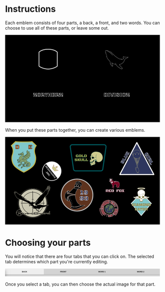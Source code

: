 # Instructions

Each emblem consists of four parts, a back, a front, and two words. You can choose to use all of these parts, or leave some out.

![Different parts of an emblem](assets/different-parts.jpg)

When you put these parts together, you can create various emblems.

![Example emblems you could create](assets/hero-image.png)

# Choosing your parts

You will notice that there are four tabs that you can click on. The selected tab determines which part you're currently editing.

![The four main tabs](assets/tabs-screenshot.png)

Once you select a tab, you can then choose the actual image for that part.


